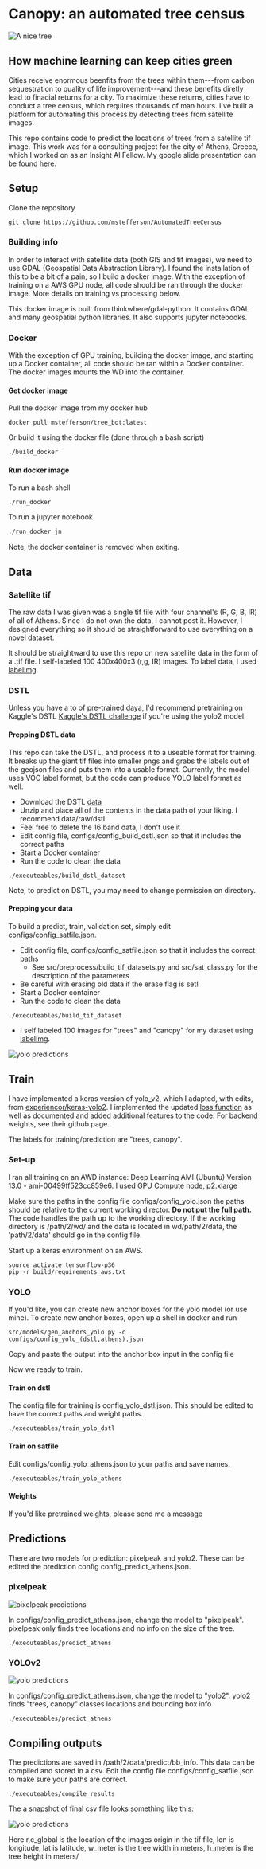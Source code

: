 # Canopy: an automated tree census
![A nice tree](./static/tree.jpg)

## How machine learning can keep cities green
Cities receive enormous beenfits from the trees within them---from carbon sequestration to quality of life improvement---and these benefits diretly lead to finacial returns for a city. To maximize these returns, cities have to conduct a tree census, which requires thousands of man hours. I've built a platform for automating this process by detecting trees from satellite images.


This repo contains code to predict the locations of trees from a satellite tif image. This work was for a consulting project for the city of Athens, Greece, which I worked on as an Insight AI Fellow. My google slide presentation can be found [here](https://docs.google.com/presentation/d/1hJy6QlZ1l-aOmU88pd-6kLe2fV3JfEG0gt8AKGEz_qs/edit?usp=sharing).


## Setup
Clone the repository
```
git clone https://github.com/mstefferson/AutomatedTreeCensus
```

### Building info
In order to interact with satellite data (both GIS and tif images), we need to use GDAL (Geospatial Data Abstraction Library). I found the installation of this to be a bit of a pain, so I build a docker image. With the exception of training on a AWS GPU node, all code should be ran through the docker image. More details on training vs processing below.

This docker image is built from thinkwhere/gdal-python. It contains GDAL and many geospatial python libraries. It also supports jupyter notebooks. 

### Docker
With the exception of GPU training, building the docker image, and starting up a Docker container, all code should be ran within a Docker container. The docker images mounts the WD into the container.

#### Get docker image
Pull the docker image from my docker hub

```
docker pull mstefferson/tree_bot:latest
```
Or build it using the docker file (done through a bash script)

``` bash
./build_docker
```
#### Run docker image
To run a bash shell

```
./run_docker
```
To run a jupyter notebook

``` bash
./run_docker_jn
```

Note, the docker container is removed when exiting.

## Data
### Satellite tif
The raw data I was given was a single tif file with four channel's (R, G, B, IR) of all of Athens. Since I do not own the data, I cannot post it. However, I designed everything so it should be straightforward to use everything on a novel dataset.

It should be straightward to use this repo on new satellite data in the form of a .tif file. I self-labeled 100 400x400x3 (r,g, IR) images.  To label data, I used [labelImg](https://github.com/tzutalin/labelImg).

### DSTL
Unless you have a to of pre-trained daya, I'd recommend pretraining on Kaggle's DSTL
[Kaggle's DSTL challenge](https://www.kaggle.com/c/dstl-satellite-imagery-feature-detection) if you're using the yolo2 model. 



#### Prepping DSTL data

This repo can take the DSTL, and process it to a useable format for training. It breaks up the giant tif files into smaller pngs and grabs the labels out of the geojson files and puts them into a usable format. Currently, the model uses VOC label format, but the code can produce YOLO label format as well. 

- Download the DSTL [data](https://www.kaggle.com/c/dstl-satellite-imagery-feature-detection/data)
- Unzip and place all of the contents in the data path of your liking. I recommend data/raw/dstl
- Feel free to delete the 16 band data, I don't use it
- Edit config file, configs/config_build_dstl.json so that it includes the correct paths
- Start a Docker container
- Run the code to clean the data

```
./executeables/build_dstl_dataset
```

Note, to predict on DSTL, you may need to change permission on directory.

#### Prepping your data

To build a predict, train, validation set, simply edit configs/config_satfile.json.

- Edit config file, configs/config_satfile.json so that it includes the correct paths
	- See  src/preprocess/build\_tif\_datasets.py and src/sat_class.py for the description of the parameters
- Be careful with erasing old data if the erase flag is set!
- Start a Docker container
- Run the code to clean the data

```
./executeables/build_tif_dataset
```

- I self labeled 100 images for "trees" and "canopy" for my dataset using [labelImg](https://github.com/tzutalin/labelImg).

![yolo predictions](./static/self_labeled.png)

## Train

I have implemented a keras version of yolo_v2, which I adapted, with edits, from [experiencor/keras-yolo2](https://github.com/experiencor/keras-yolo2). I implemented the updated [loss function](https://github.com/experiencor/keras-yolo2/issues/353) as well as documented and added additional features to the code. For backend weights, see their github page.

The labels for training/prediction are "trees, canopy".

### Set-up

I ran all training on an AWD instance: Deep Learning AMI (Ubuntu) Version 13.0 - ami-00499ff523cc859e6. I used GPU Compute node, p2.xlarge

Make sure the paths in the config file configs/config_yolo.json the paths should be relative to the current working director. **Do not put the full path.** The code handles the path up to the working directory. If the working directory is /path/2/wd/ and the data is located in wd/path/2/data, the 'path/2/data' should go in the config file.  


Start up a keras environment on an AWS.

```
source activate tensorflow-p36
pip -r build/requirements_aws.txt
```

### YOLO

If you'd like, you can create new anchor boxes for the yolo model (or use mine). To
create new anchor boxes, open up a shell in docker and run
```
src/models/gen_anchors_yolo.py -c configs/config_yolo_(dstl,athens).json
```
Copy and paste the output into the anchor box input in the config file

Now we ready to train. 

#### Train on dstl
The config file for training is config\_yolo\_dstl.json. This should be edited to have the correct paths and weight paths.

```
./executeables/train_yolo_dstl
```

#### Train on satfile
Edit configs/config\_yolo\_athens.json to your paths and save names.

```
./executeables/train_yolo_athens
```

#### Weights
If you'd like pretrained weights, please send me a message

## Predictions

There are two models for prediction: pixelpeak and yolo2. These can be edited the prediction config config\_predict\_athens.json. 

### pixelpeak
![pixelpeak predictions](./static/image_pixelpeak_example.jpg)

In configs/config\_predict\_athens.json, change the model to "pixelpeak". pixelpeak only finds tree locations and no info on the size of the tree.

```
./executeables/predict_athens
```

### YOLOv2
![yolo predictions](./static/image_yolo_example.jpg)

In configs/config_predict_athens.json, change the model to "yolo2". yolo2 finds "trees, canopy" classes locations and bounding box info

```
./executeables/predict_athens
```


## Compiling outputs
The predictions are saved in /path/2/data/predict/bb\_info. This data can be compiled and stored in a csv. Edit the config file configs/config\_satfile.json to make sure your paths are correct.

```
./executeables/compile_results
```

The a snapshot of final csv file looks something like this:

![yolo predictions](./static/tree_csv_example.png)

Here r,c\_global is the location of the images origin in the tif file, lon is longitude, lat is latitude, w\_meter is the tree width in meters, h\_meter is the tree height in meters/ 

